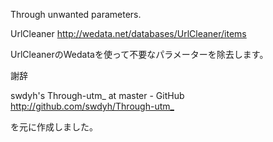 Through unwanted parameters.

UrlCleaner <http://wedata.net/databases/UrlCleaner/items>

UrlCleanerのWedataを使って不要なパラメーターを除去します。

謝辞

swdyh's Through-utm_ at master - GitHub
<http://github.com/swdyh/Through-utm_>

を元に作成しました。